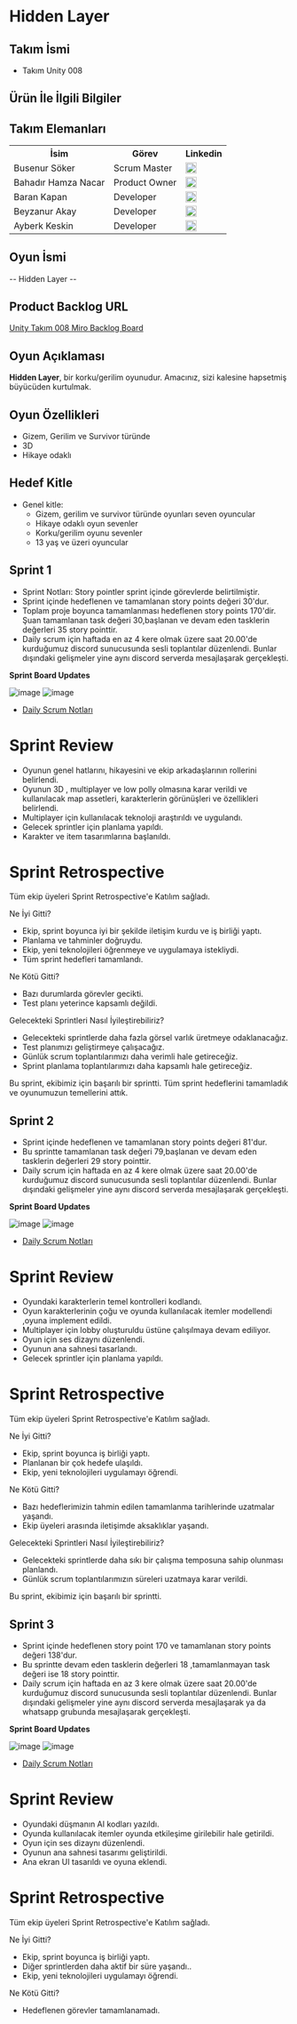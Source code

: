 # Hidden Layer

## Takım İsmi
- Takım Unity 008

## Ürün İle İlgili Bilgiler

  ## Takım Elemanları

  <table>
    <tr>
      <th>İsim</th>
      <th>Görev</th>
      <th>Linkedin</th>
    </tr>
    <tr>
      <td>Busenur Söker</td>
      <td>Scrum Master</td>
      <td>
        <a href="https://www.linkedin.com/in/busenur-soker/" target="_blank" ><img src="Sprint Screenshots/linkedin.png" width="20" height="20" /></a>
      </td>
    </tr>
    <tr>
      <td>Bahadır Hamza Nacar</td>
      <td>Product Owner</td>
      <td>
        <a href="https://www.linkedin.com/in/bahad%C4%B1r-hamza-nacar-747000208/" target="_blank"><img src="Sprint Screenshots/linkedin.png" width="20" height="20" /></a>
      </td>
    </tr>
    <tr>
      <td>Baran Kapan</td>
      <td>Developer</td>
      <td>
        <a href="https://www.linkedin.com/in/baran-kapan-5187a2253/" target="_blank"><img src="Sprint Screenshots/linkedin.png" width="20" height="20" /></a>
      </td>
    </tr>
    <tr>
      <td>Beyzanur Akay</td>
      <td>Developer</td>
      <td>
        <a href="https://www.linkedin.com/in/beyzanur-akay-45a711246/" target="_blank"><img src="Sprint Screenshots/linkedin.png" width="20" height="20" /></a>
      </td>
    </tr>
    <tr>
      <td>Ayberk Keskin</td>
      <td>Developer</td>
      <td>
        <a href="https://www.linkedin.com/in/ayberkkeskin/" target="_blank"><img src="Sprint Screenshots/linkedin.png" width="20" height="20" /></a>
      </td>
    </tr>
    <tr>
  </tr>
  </table>

## Oyun İsmi
-- Hidden Layer --

## Product Backlog URL
[Unity Takım 008 Miro Backlog Board](https://trello.com/invite/b/LS7aCw5H/ATTIa0829061f489b1e2a64c6b1c48756e79121C3EBE/unity-8)

## Oyun Açıklaması

**Hidden Layer**, bir korku/gerilim oyunudur. Amacınız, sizi kalesine hapsetmiş büyücüden kurtulmak.

## Oyun Özellikleri

- Gizem, Gerilim ve Survivor türünde
- 3D 
- Hikaye odaklı

## Hedef Kitle
- Genel kitle:
  - Gizem, gerilim ve survivor türünde oyunları seven oyuncular
  - Hikaye odaklı oyun sevenler
  - Korku/gerilim oyunu sevenler
  - 13 yaş ve üzeri oyuncular

## **Sprint 1**
- Sprint Notları: Story pointler sprint içinde görevlerde belirtilmiştir.
- Sprint içinde hedeflenen ve tamamlanan story points değeri 30'dur.
- Toplam proje boyunca tamamlanması hedeflenen story points 170'dir. Şuan tamamlanan task değeri 30,başlanan ve devam eden tasklerin değerleri 35 story pointtir.
- Daily scrum için haftada en az 4 kere olmak üzere saat 20.00'de kurduğumuz discord sunucusunda sesli toplantılar düzenlendi. Bunlar dışındaki gelişmeler yine aynı discord serverda mesajlaşarak gerçekleşti.
  
**Sprint Board Updates**

![image](https://github.com/obuddier/Grup8-Unity-OUA-Bootcamp/blob/main/Sprint%20Screenshots/Sprint1.png)
![image](https://github.com/obuddier/Grup8-Unity-OUA-Bootcamp/blob/main/Sprint%20Screenshots/Sprint1sp.png)

- [Daily Scrum Notları](https://drive.google.com/drive/folders/1ShSIaXFaUdt_9YyxAPtyeECxFmE5K7S3?usp=sharing)
  
# Sprint Review

- Oyunun genel hatlarını, hikayesini ve ekip arkadaşlarının rollerini belirlendi.
- Oyunun 3D , multiplayer ve low polly olmasına karar verildi ve kullanılacak map assetleri, karakterlerin görünüşleri ve özellikleri belirlendi.
- Multiplayer için kullanılacak teknoloji araştırıldı ve uygulandı.
- Gelecek sprintler için planlama yapıldı.
- Karakter ve item tasarımlarına başlanıldı.

# Sprint Retrospective

Tüm ekip üyeleri Sprint Retrospective'e Katılım sağladı.

Ne İyi Gitti?
- Ekip, sprint boyunca iyi bir şekilde iletişim kurdu ve iş birliği yaptı.
- Planlama ve tahminler doğruydu.
- Ekip, yeni teknolojileri öğrenmeye ve uygulamaya istekliydi.
- Tüm sprint hedefleri tamamlandı.

Ne Kötü Gitti?
- Bazı durumlarda görevler gecikti.
- Test planı yeterince kapsamlı değildi.

Gelecekteki Sprintleri Nasıl İyileştirebiliriz?
- Gelecekteki sprintlerde daha fazla görsel varlık üretmeye odaklanacağız.
- Test planımızı geliştirmeye çalışacağız.
- Günlük scrum toplantılarımızı daha verimli hale getireceğiz.
- Sprint planlama toplantılarımızı daha kapsamlı hale getireceğiz.

Bu sprint, ekibimiz için başarılı bir sprintti. Tüm sprint hedeflerini tamamladık ve oyunumuzun temellerini attık.

## **Sprint 2**
- Sprint içinde hedeflenen ve tamamlanan story points değeri 81'dur.
- Bu sprintte tamamlanan task değeri 79,başlanan ve devam eden tasklerin değerleri 29 story pointtir.
- Daily scrum için haftada en az 4 kere olmak üzere saat 20.00'de kurduğumuz discord sunucusunda sesli toplantılar düzenlendi. Bunlar dışındaki gelişmeler yine aynı discord serverda mesajlaşarak gerçekleşti.
  
**Sprint Board Updates**

![image](https://github.com/obuddier/Grup8-Unity-OUA-Bootcamp/blob/main/Sprint%20Screenshots/Sprint2.png)
![image](https://github.com/obuddier/Grup8-Unity-OUA-Bootcamp/blob/main/Sprint%20Screenshots/Sprint2sp.png)

- [Daily Scrum Notları](https://drive.google.com/drive/folders/1ShSIaXFaUdt_9YyxAPtyeECxFmE5K7S3?usp=sharing)
  
# Sprint Review

- Oyundaki karakterlerin temel kontrolleri kodlandı.
- Oyun karakterlerinin çoğu ve oyunda kullanılacak itemler modellendi ,oyuna implement edildi.
- Multiplayer için lobby oluşturuldu üstüne çalışılmaya devam ediliyor.
- Oyun için ses dizaynı düzenlendi.
- Oyunun ana sahnesi tasarlandı.
- Gelecek sprintler için planlama yapıldı.

# Sprint Retrospective

Tüm ekip üyeleri Sprint Retrospective'e Katılım sağladı.

Ne İyi Gitti?
- Ekip, sprint boyunca iş birliği yaptı.
- Planlanan bir çok hedefe ulaşıldı.
- Ekip, yeni teknolojileri uygulamayı öğrendi.

Ne Kötü Gitti?
- Bazı hedeflerimizin tahmin edilen tamamlanma tarihlerinde uzatmalar yaşandı.
- Ekip üyeleri arasında iletişimde aksaklıklar yaşandı.

Gelecekteki Sprintleri Nasıl İyileştirebiliriz?
- Gelecekteki sprintlerde daha sıkı bir çalışma temposuna sahip olunması planlandı.
- Günlük scrum toplantılarımızın süreleri uzatmaya karar verildi.

Bu sprint, ekibimiz için başarılı bir sprintti.

## **Sprint 3**
- Sprint içinde hedeflenen story point 170 ve tamamlanan story points değeri 138'dur.
- Bu sprintte devam eden tasklerin değerleri 18 ,tamamlanmayan task değeri ise 18 story pointtir.
- Daily scrum için haftada en az 3 kere olmak üzere saat 20.00'de kurduğumuz discord sunucusunda sesli toplantılar düzenlendi. Bunlar dışındaki gelişmeler yine aynı discord serverda mesajlaşarak ya da whatsapp grubunda mesajlaşarak gerçekleşti.
  
**Sprint Board Updates**

![image](https://github.com/obuddier/Grup8-Unity-OUA-Bootcamp/blob/main/Sprint%20Screenshots/Sprint3.png)
![image](https://github.com/obuddier/Grup8-Unity-OUA-Bootcamp/blob/main/Sprint%20Screenshots/Sprint3sp.png)

- [Daily Scrum Notları](https://drive.google.com/drive/folders/1ShSIaXFaUdt_9YyxAPtyeECxFmE5K7S3?usp=sharing)
  
# Sprint Review

- Oyundaki düşmanın AI kodları yazıldı.
- Oyunda kullanılacak itemler oyunda etkileşime girilebilir hale getirildi.
- Oyun için ses dizaynı düzenlendi.
- Oyunun ana sahnesi tasarımı geliştirildi.
- Ana ekran UI tasarıldı ve oyuna eklendi.

# Sprint Retrospective

Tüm ekip üyeleri Sprint Retrospective'e Katılım sağladı.

Ne İyi Gitti?
- Ekip, sprint boyunca iş birliği yaptı.
- Diğer sprintlerden daha aktif bir süre yaşandı..
- Ekip, yeni teknolojileri uygulamayı öğrendi.

Ne Kötü Gitti?
- Hedeflenen görevler tamamlanamadı.
